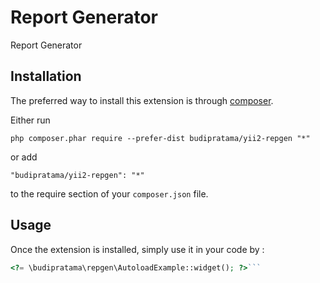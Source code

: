 Report Generator
================
Report Generator

Installation
------------

The preferred way to install this extension is through [composer](http://getcomposer.org/download/).

Either run

```
php composer.phar require --prefer-dist budipratama/yii2-repgen "*"
```

or add

```
"budipratama/yii2-repgen": "*"
```

to the require section of your `composer.json` file.


Usage
-----

Once the extension is installed, simply use it in your code by  :

```php
<?= \budipratama\repgen\AutoloadExample::widget(); ?>```